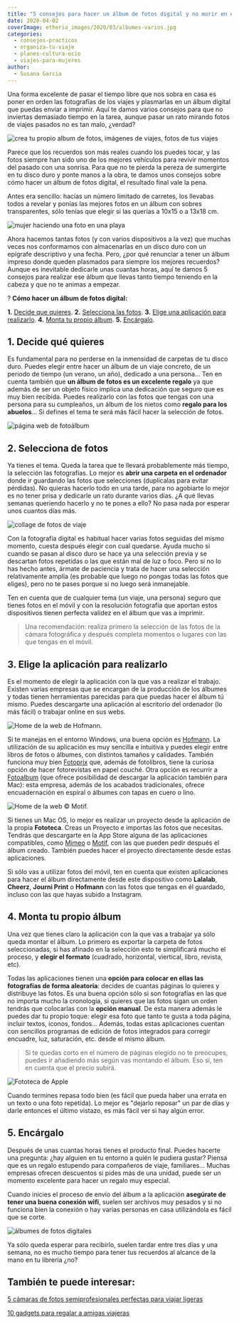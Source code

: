 ```yaml
---
title: "5 consejos para hacer un álbum de fotos digital y no morir en el intento"
date: 2020-04-02
coverImage: etheria_images/2020/03/albumes-varios.jpg
categories: 
  - consejos-practicos
  - organiza-tu-viaje
  - planes-cultura-ocio
  - viajes-para-mujeres
author: 
  - Susana Garcia
---
```


Una forma excelente de pasar el tiempo libre que nos sobra en casa es poner en orden las 
fotografías de los viajes y plasmarlas en un álbum digital que puedas enviar a imprimir. 
Aquí te damos varios consejos para que no inviertas demasiado tiempo en la tarea, aunque 
pasar un rato mirando fotos de viajes pasados no es tan malo, ¿verdad? 

![crea tu propio album de fotos, imágenes de viajes, fotos de tus viajes](etheria_images/2020/03/albumes-varios-900x600.jpg "No renuncies a imprimir tus álbumes de fotos.")

Parece que los recuerdos son más reales cuando los puedes tocar, y las fotos siempre han 
sido uno de los mejores vehículos para revivir momentos del pasado con una sonrisa. Para 
que no te pierda la pereza de sumergirte en tu disco duro y ponte manos a la obra, te 
damos unos consejos sobre cómo hacer un álbum de fotos digital, el resultado final vale 
la pena. 

Antes era sencillo: hacías un número limitado de carretes, los llevabas todos a revelar 
y ponías las mejores fotos en un álbum con sobres transparentes, sólo tenías que elegir 
si las querías a 10x15 o a 13x18 cm. 

![mujer haciendo una foto en una playa](etheria_images/2020/03/albumes-fotografa-900x600.jpg "Las fotografías forman parte de todos los viajes. © Nirmal Rajendharkumar")

Ahora hacemos tantas fotos (y con varios dispositivos a la vez) que muchas veces nos 
conformamos con almacenarlas en un disco duro con un epígrafe descriptivo y una fecha. 
Pero, ¿por qué renunciar a tener un álbum impreso donde queden plasmados para siempre 
los mejores recuerdos? Aunque es inevitable dedicarle unas cuantas horas, aquí te damos 
5 consejos para realizar ese álbum que llevas tanto tiempo teniendo en la cabeza y que 
no te animas a empezar. 

? **Cómo hacer un álbum de fotos digital:** 

**1.** [Decide que quieres](#Decide). **2.** [Selecciona las fotos](#Selecciona). **3.** [Elige 
una aplicación para realizarlo](#Elige). **4\.** [Monta tu propio álbum](#Monta). **5.** [Encárgalo](#Encarga). 

## 1\. Decide qué quieres

Es fundamental para no perderse en la inmensidad de carpetas de tu disco duro. Puedes 
elegir entre hacer un álbum de un viaje concreto, de un periodo de tiempo (un verano, un 
año), dedicado a una persona… Ten en cuenta también que **un álbum de fotos es un 
excelente regalo** ya que además de ser un objeto físico implica una dedicación que 
seguro que es muy bien recibida. Puedes realizarlo con las fotos que tengas con una 
persona para su cumpleaños, un álbum de los nietos como **regalo para los abuelos**… Si 
defines el tema te será más fácil hacer la selección de fotos. 

![página web de fotoálbum](etheria_images/2020/03/albumes-fotos-fotoalbum-900x525.jpg "Es fundamental elegir al principio el tipo de álbum que quieres. © Fotoalbum")

## 2\. Selecciona de fotos

Ya tienes el tema. Queda la tarea que te llevará probablemente más tiempo, la selección 
las fotografías. Lo mejor es **abrir una carpeta en el ordenador** donde ir guardando 
las fotos que selecciones (duplícalas para evitar pérdidas). No quieras hacerlo todo en 
una tarde, para no agobiarte lo mejor es no tener prisa y dedicarle un rato durante 
varios días. ¿A qué llevas semanas queriendo hacerlo y no te pones a ello? No pasa nada 
por esperar unos cuantos días más. 

![collage de fotos de viaje](etheria_images/2020/03/albumes-fotos-900x413.jpg "Elegir las fotografías es lo que te llevará más tiempo.")

Con la fotografía digital es habitual hacer varias fotos seguidas del mismo momento, 
cuesta después elegir con cual quedarse. Ayuda mucho si cuando se pasan al disco duro se 
hace ya una selección previa y se descartan fotos repetidas o las que están mal de luz o 
foco. Pero si no lo has hecho antes, ármate de paciencia y trata de hacer una selección 
relativamente amplia (es probable que luego no pongas todas las fotos que eliges), pero 
no te pases porque si no luego será inmanejable. 

Ten en cuenta que de cualquier tema (un viaje, una persona) seguro que tienes fotos en 
el móvil y con la resolución fotografía que aportan estos dispositivos tienen perfecta 
validez en el álbum que vas a imprimir. 

> Una recomendación: realiza primero la selección de las fotos de la cámara fotográfica y 
> después completa momentos o lugares con las que tengas en el móvil. 

## 3\. Elige la aplicación para realizarlo

Es el momento de elegir la aplicación con la que vas a realizar el trabajo. Existen 
varias empresas que se encargan de la producción de los álbumes y todas tienen 
herramientas parecidas para que puedas hacer el álbum tú mismo. Puedes descargarte una 
aplicación al escritorio del ordenador (lo más fácil) o trabajar online en sus webs. 

![Home de la web de Hofmann.](etheria_images/2020/03/albumes-hofmann-900x479.jpg "Home de la web de © Hofmann.")

Si te manejas en el entorno Windows, una buena opción es [Hofmann](https://www.hofmann.es). 
La utilización de su aplicación es muy sencilla e intuitiva y puedes elegir entre libros 
de fotos o álbumes, con distintos tamaños y calidades. También funciona muy bien [Fotoprix](https://www.fotoprix.com) 
que, además de fotolibros, tiene la curiosa opción de hacer fotorevistas en papel 
couché. Otra opción es recurrir a [Fotoalbum](https://www.fotoalbum.es/album-de-fotos) 
(que ofrece posibilidad de descargar la aplicación también para Mac): esta empresa, 
además de los acabados tradicionales, ofrece encuadernación en espiral o álbumes con 
tapas en cuero o lino. 

![Home de la web  © Motif.](etheria_images/2020/03/albumes-motif-900x502.jpg "Home de la web de © Motif.")

Si tienes un Mac OS, lo mejor es realizar un proyecto desde la aplicación de la propia 
**Fototeca**. Creas un Proyecto e importas las fotos que necesitas. Tendrás que 
descargarte en la App Store alguna de las aplicaciones compatibles, como [Mimeo](https://www.mimeophotos.com) 
o [Motif](https://www.motifphotos.com/es-es/), con las que pueden pedir después el álbum 
creado. También puedes hacer el proyecto directamente desde estas aplicaciones. 

Si sólo vas a utilizar fotos del móvil, ten en cuenta que existen aplicaciones para 
hacer el álbum directamente desde este dispositivo como **Lalalab**, **Cheerz**, 
**Journi Print** o **Hofmann** con las fotos que tengas en él guardado, incluso con las 
que hayas subido a Instagram. 

## 4\. Monta tu propio álbum

Una vez que tienes claro la aplicación con la que vas a trabajar ya sólo queda montar el 
álbum. Lo primero es exportar la carpeta de fotos seleccionadas, si has afinado en la 
selección esto te simplificará mucho el proceso, y **elegir el formato** (cuadrado, 
horizontal, viertical, libro, revista, etc). 

Todas las aplicaciones tienen una **opción para colocar en ellas las fotografías de 
forma aleatoria**: decides de cuantas páginas lo quieres y distribuye las fotos. Es una 
buena opción sólo si son fotografías en las que no importa mucho la cronología, si 
quieres que las fotos sigan un orden tendrás que colocarlas con la **opción manual**. De 
esta manera además le puedes dar tu propio toque: elegir esa foto que tanto te gusta a 
toda página, incluir textos, iconos, fondos… Además, todas estas aplicaciones cuentan 
con sencillos programas de edición de fotos integrados para corregir encuadre, luz, 
saturación, etc. desde el mismo álbum. 

> Si te quedas corto en el número de páginas elegido no te preocupes, puedes ir añadiendo 
> más según vas montando el álbum. Eso sí, ten en cuenta que el precio subirá. 

![Fototeca de Apple](etheria_images/2020/03/albumes-fotos-fototeca-900x526.jpg "Elaboración de un Proyecto en la Fototeca de Mac.")

Cuando termines repasa todo bien (es fácil que pueda haber una errata en un texto o una 
foto repetida). Lo mejor es "dejarlo reposar" un par de días y darle entonces el último 
vistazo, es más fácil ver si hay algún error. 

## 5\. Encárgalo

Después de unas cuantas horas tienes el producto final. Puedes hacerte una pregunta: 
¿hay alguien en tu entorno a quién le pudiera gustar? Piensa que es un regalo estupendo 
para compañeros de viaje, familiares… Muchas empresas ofrecen descuentos si pides más de 
una unidad, puede ser un momento excelente para hacer un regalo muy especial. 

Cuando inicies el proceso de envío del álbum a la aplicación **asegúrate de tener una 
buena conexión wifi**, suelen ser archivos muy pesados y si no funciona bien la conexión 
o hay varias personas en casa utilizándola es fácil que se corte. 

![álbumes de fotos digitales](etheria_images/2020/03/albumes-abiertos-fotos-900x656.jpg "Varios tipos de álbum.")

Ya sólo queda esperar para recibirlo, suelen tardar entre tres días y una semana, no es 
mucho tiempo para tener tus recuerdos al alcance de la mano en tu librería ¿no? 

## También te puede interesar:

[5 cámaras de fotos semiprofesionales perfectas para viajar 
ligeras](https://etheriamagazine.com/2020/11/25/5-camaras-de-fotos-semiprofesionales-perfectas-para-viajar-ligeras/) 

[10 gadgets para regalar a amigas 
viajeras](https://etheriamagazine.com/2020/04/23/10-gadgets-para-regalar-a-madres-viajeras/)
